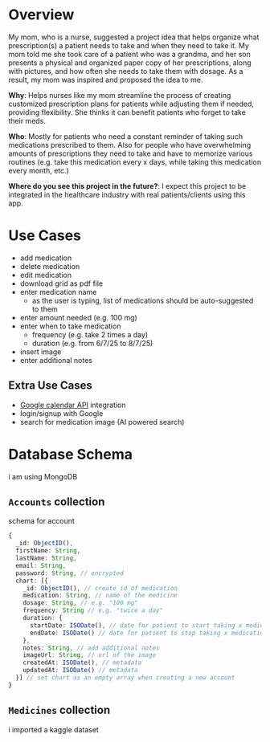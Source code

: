 # Overview
My mom, who is a nurse, suggested a project idea that helps organize what prescription(s) a patient needs to take and when they need to take it. My mom told me she took care of a patient who was a grandma, and her son presents a physical and organized paper copy of her prescriptions, along with pictures, and how often she needs to take them with dosage. As a result, my mom was inspired and proposed the idea to me.

<b>Why</b>: Helps nurses like my mom streamline the process of creating customized prescription plans for patients while adjusting them if needed, providing flexibility. She thinks it can benefit patients who forget to take their meds.

<b>Who</b>: Mostly for patients who need a constant reminder of taking such medications prescribed to them. Also for people who have overwhelming amounts of prescriptions they need to take and have to memorize various routines (e.g. take this medication every x days, while taking this medication every month, etc.)

<b>Where do you see this project in the future?</b>: I expect this project to be integrated in the healthcare industry with real patients/clients using this app.

# Use Cases
- add medication
- delete medication
- edit medication
- download grid as pdf file
- enter medication name
   - as the user is typing, list of medications should be auto-suggested to them
- enter amount needed (e.g. 100 mg)
- enter when to take medication
   - frequency (e.g. take 2 times a day)
   - duration (e.g. from 6/7/25 to 8/7/25)
- insert image
- enter additional notes

## Extra Use Cases
- [Google calendar API](https://developers.google.com/workspace/calendar/api/guides/overview) integration
- login/signup with Google
- search for medication image (AI powered search)

# Database Schema
i am using MongoDB
## `Accounts` collection
schema for account
```typescript
{
  _id: ObjectID(),
  firstName: String,
  lastName: String,
  email: String,
  password: String, // encrypted
  chart: [{
    _id: ObjectID(), // create id of medication
    medication: String, // name of the medicine
    dosage: String, // e.g. "100 mg"
    frequency: String // e.g. "twice a day"
    duration: {
      startDate: ISODate(), // date for patient to start taking x medication
      endDate: ISODate() // date for patient to stop taking x medication
    },
    notes: String, // add additional notes
    imageUrl: String, // url of the image
    createdAt: ISODate(), // metadata 
    updatedAt: ISODate() // metadata 
  }] // set chart as an empty array when creating a new account
}
```

## `Medicines` collection
i imported a kaggle dataset

